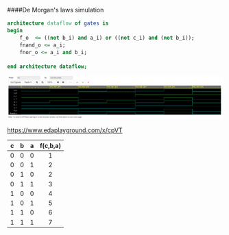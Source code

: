 ####De Morgan's laws simulation

```vhdl
architecture dataflow of gates is
begin
    f_o  <= ((not b_i) and a_i) or ((not c_i) and (not b_i));
    fnand_o <= a_i;
    fnor_o <= a_i and b_i;

end architecture dataflow;
```

![Simulace De Morgan's laws](Images/demorgansim.png)

https://www.edaplayground.com/x/cpVT

| **c** | **b** |**a** | **f(c,b,a)** |
| :-: | :-: | :-: | :-: |
| 0 | 0 | 0 | 1 |  |  
| 0 | 0 | 1 | 2 |  |  
| 0 | 1 | 0 | 2 |  |  
| 0 | 1 | 1 | 3 |  |  
| 1 | 0 | 0 | 4 |  |  
| 1 | 0 | 1 | 5 |  |  
| 1 | 1 | 0 | 6 |  |  
| 1 | 1 | 1 | 7 |  |  